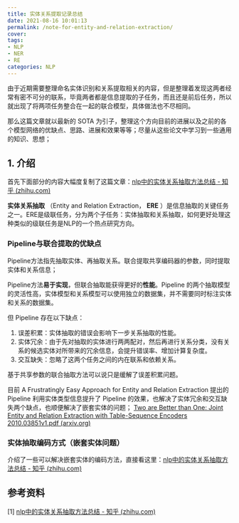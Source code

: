 ```yaml
---
title: 实体关系提取记录总结
date: 2021-08-16 10:01:13
permalink: /note-for-entity-and-relation-extraction/
cover: 
tags: 
- NLP
- NER
- RE
categories: NLP
---
```

由于近期需要整理命名实体识别和关系提取相关的内容，但是整理着发现这两者经常有密不可分的联系，毕竟两者都是信息提取的子任务，而且还是前后任务，所以就出现了将两项任务整合在一起的联合模型，具体做法也不尽相同。

那么这篇文章就以最新的 SOTA 为引子，整理这个方向目前的进展以及之前的各个模型网络的优缺点、思路、进展和效果等等；尽量从这些论文中学习到一些通用的知识、思想；

## 1. 介绍

首先下面部分的内容大幅度复制了这篇文章：[nlp中的实体关系抽取方法总结 - 知乎 (zhihu.com)](https://zhuanlan.zhihu.com/p/77868938)

**实体关系抽取** （Entity and Relation Extraction， **ERE** ）是信息抽取的关键任务之一。ERE是级联任务，分为两个子任务：实体抽取和关系抽取，如何更好处理这种类似的级联任务是NLP的一个热点研究方向。

### Pipeline与联合提取的优缺点

Pipeline方法指先抽取实体、再抽取关系。联合提取共享编码器的参数，同时提取实体和关系信息；

Pipeline方法**易于实现**，但联合抽取能获得更好的**性能**。Pipeline 的两个抽取模型的灵活性高，实体模型和关系模型可以使用独立的数据集，并不需要同时标注实体和关系的数据集。

但 Pipeline 存在以下缺点：

1. 误差积累：实体抽取的错误会影响下一步关系抽取的性能。
2. 实体冗余：由于先对抽取的实体进行两两配对，然后再进行关系分类，没有关系的候选实体对所带来的冗余信息，会提升错误率、增加计算复杂度。
3. 交互缺失：忽略了这两个任务之间的内在联系和依赖关系。

基于共享参数的联合抽取方法可以说只是缓解了误差积累问题。

目前 A Frustratingly Easy Approach for Entity and Relation Extraction 提出的 Pipeline 利用实体类型信息提升了 Pipeline 的效果，也解决了实体冗余和交互缺失两个缺点，也顺便解决了嵌套实体的问题； [Two are Better than One: Joint Entity and Relation Extraction with Table-Sequence Encoders 2010.03851v1.pdf (arxiv.org)](https://arxiv.org/pdf/2010.03851v1.pdf)

### 实体抽取编码方式（嵌套实体问题）

介绍了一些可以解决嵌套实体的编码方法，直接看这里：[nlp中的实体关系抽取方法总结 - 知乎 (zhihu.com)](https://zhuanlan.zhihu.com/p/77868938)

## 参考资料

[1] [nlp中的实体关系抽取方法总结 - 知乎 (zhihu.com)](https://zhuanlan.zhihu.com/p/77868938)
